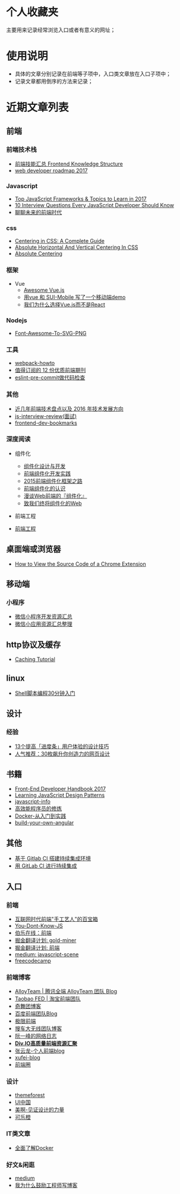 # 个人收藏夹
主要用来记录经常浏览入口或者有意义的网址；

# 使用说明
- 具体的文章分别记录在前端等子项中，入口类文章放在入口子项中；
- 记录文章都用倒序的方法来记录；

# 近期文章列表

## 前端

### 前端技术栈
- [前端技能汇总 Frontend Knowledge Structure](https://github.com/JacksonTian/fks)
- [web developer roadmap 2017](https://github.com/kamranahmedse/developer-roadmap)


### Javascript
- [Top JavaScript Frameworks & Topics to Learn in 2017](https://medium.com/javascript-scene/top-javascript-frameworks-topics-to-learn-in-2017-700a397b711)
- [10 Interview Questions
Every JavaScript Developer Should Know](https://medium.com/javascript-scene/10-interview-questions-every-javascript-developer-should-know-6fa6bdf5ad95)
- [聊聊未来的前端时代](http://jixianqianduan.com/frontend-javascript/2016/12/11/future-front-end.html)

### css
- [Centering in CSS: A Complete Guide](https://css-tricks.com/centering-css-complete-guide/#center-horizontally)
- [Absolute Horizontal And Vertical Centering In CSS](https://www.smashingmagazine.com/2013/08/absolute-horizontal-vertical-centering-css/)
- [Absolute Centering](http://codepen.io/libill/full/vmYRZK/)

### 框架
+ Vue
	- [Awesome Vue.js](https://github.com/vuejs/awesome-vue#appswebsites)
	- [用vue 和 SUI-Mobile 写了一个移动端demo](https://github.com/eteplus/vue-sui-demo)
	- [我们为什么选择Vue.js而不是React](http://www.infoq.com/cn/news/2016/12/why-Vue-js-no-react)

### Nodejs
- [Font-Awesome-To-SVG-PNG](https://github.com/zhangbg/Font-Awesome-SVG-PNG)


### 工具
- [webpack-howto](https://github.com/petehunt/webpack-howto#5-stylesheets-and-images)
- [值得订阅的 12 份优质前端期刊](https://www.h5jun.com/post/the-12-best-weekly.html)
- [eslint-pre-commit做代码检查](http://lili21.github.io/2016/05/23/eslint-pre-commit%E5%81%9A%E4%BB%A3%E7%A0%81%E6%A3%80%E6%9F%A5/)

### 其他
- [近几年前端技术盘点以及 2016 年技术发展方向](http://taobaofed.org/blog/2016/01/04/font-end-tech-inventory/)
- [js-interview-review(面试)](https://github.com/adam-s/js-interview-review)
- [frontend-dev-bookmarks](https://github.com/dypsilon/frontend-dev-bookmarks)

### 深度阅读
+ 组件化
	- [组件化设计与开发](http://colachan.com/post/3545)
	- [前端组件化开发实践](http://tech.meituan.com/frontend-component-practice.html)
	- [2015前端组件化框架之路](https://github.com/xufei/blog/issues/19)
	- [前端组件化的认识](http://chping.website/2016/11/04/%E5%89%8D%E7%AB%AF%E7%BB%84%E4%BB%B6%E5%8C%96%E7%9A%84%E8%AE%A4%E8%AF%86/)
	- [漫谈Web前端的『组件化』](http://leeluolee.github.io/fequan-netease/#/)
	- [致我们终将组件化的Web](http://www.alloyteam.com/2015/11/we-will-be-componentized-web-long-text/)


+ 前端工程
 - [前端工程](https://github.com/fouber/blog/blob/master/201505/01.md)


## 桌面端或浏览器
- [How to View the Source Code of a Chrome Extension](https://www.howtogeek.com/198964/how-to-view-the-source-code-of-a-chrome-extension/)

## 移动端

### 小程序
- [微信小程序开发资源汇总](https://github.com/justjavac/awesome-wechat-weapp)
- [微信小应用资源汇总整理](https://github.com/Aufree/awesome-wechat-weapp)

## http协议及缓存
- [Caching Tutorial ](https://www.mnot.net/cache_docs/)

## linux
- [Shell脚本编程30分钟入门](https://github.com/qinjx/30min_guides/blob/master/shell.md)

## 设计

### 经验
- [13个提高「进度条」用户体验的设计技巧](http://www.uisdc.com/improve-progress-bar-ux-design)
- [人气推荐：30枚飙升你创造力的网页设计](http://www.uisdc.com/30-websites-large-background)

## 书籍
- [Front-End Developer Handbook 2017](https://www.frontendhandbook.com/what-is-a-FD.html)
- [Learning JavaScript Design Patterns](https://addyosmani.com/resources/essentialjsdesignpatterns/book/#revealingmodulepatternjavascript)
- [javascript-info](http://javascript.info/)
- [高效能程序员的修炼](http://pan.baidu.com/s/1bo5HnSN)
- [Docker-从入门到实践](https://yeasy.gitbooks.io/docker_practice/content/introduction/what.html)
- [build-your-own-angular](http://teropa.info/build-your-own-angular/)

## 其他
- [基于 Gitlab CI 搭建持续集成环境](https://juejin.im/entry/589d39fe0ce46300562ae22e)
- [用 GitLab CI 进行持续集成](https://scarletsky.github.io/2016/07/29/use-gitlab-ci-for-continuous-integration/)

## 入口
### 前端
- [互联网时代前端"手工艺人"的百宝箱](https://github.com/f2e-journey/treasure)
- [You-Dont-Know-JS
](https://github.com/getify/You-Dont-Know-JS/tree/master/es6%20%26%20beyond)
- [伯乐在线：前端](http://web.jobbole.com/)
- [掘金翻译计划: gold-miner](https://github.com/xitu/gold-miner/blob/master/README.md)
- [掘金翻译计划: 前端](https://github.com/xitu/gold-miner/blob/master/front-end.md)
- [medium: javascript-scene](https://medium.com/javascript-scene)
- [freecodecamp](https://www.freecodecamp.com/)

### 前端博客
- [AlloyTeam | 腾讯全端 AlloyTeam 团队 Blog](http://www.alloyteam.com/page/0/)
- [Taobao FED | 淘宝前端团队](http://taobaofed.org/)
- [奇舞团博客](https://75team.com/)
- [百度前端团队Blog](http://fex.baidu.com/)
- [极限前端](http://jixianqianduan.com/)
- [搜车大无线团队博客](http://f2e.souche.com/blog/)
- [阮一峰的网络日志](http://www.ruanyifeng.com/blog/archives.html)
- [**Div.IO高质量前端资源汇聚**](http://div.io)
- [张云龙-个人前端blog](https://github.com/fouber/blog)
- [xufei-blog](https://github.com/xufei/blog)
- [前端圈](https://fequan.com/)

### 设计
- [themeforest](https://themeforest.net/)
- [UI中国](http://www.ui.cn/)
- [美啊-见证设计的力量](https://meia.me/)
- [可乐橙](http://colachan.com/post/3545)

### IT类文章
- [全面了解Docker](https://github.com/DeanXu/Docker-introduce/blob/master/README.md)

### 好文&闲逛
- [medium](https://medium.com/)
- [我为什么鼓励工程师写博客](http://blog.jobbole.com/110769/)